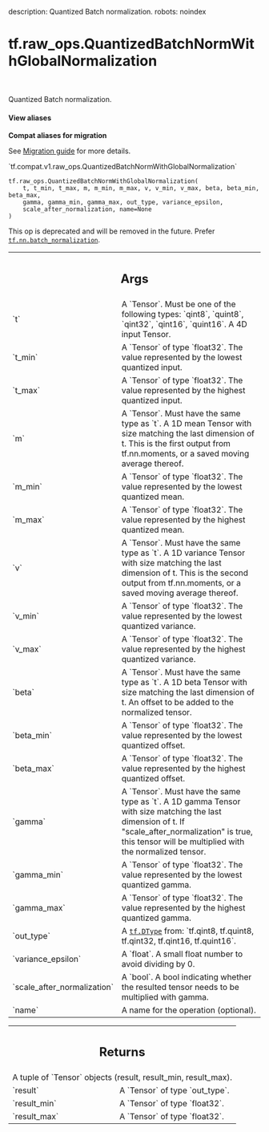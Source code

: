 description: Quantized Batch normalization.
robots: noindex

# tf.raw_ops.QuantizedBatchNormWithGlobalNormalization

<!-- Insert buttons and diff -->

<table class="tfo-notebook-buttons tfo-api nocontent" align="left">

</table>



Quantized Batch normalization.

<section class="expandable">
  <h4 class="showalways">View aliases</h4>
  <p>
<b>Compat aliases for migration</b>
<p>See
<a href="https://www.tensorflow.org/guide/migrate">Migration guide</a> for
more details.</p>
<p>`tf.compat.v1.raw_ops.QuantizedBatchNormWithGlobalNormalization`</p>
</p>
</section>

<pre class="devsite-click-to-copy prettyprint lang-py tfo-signature-link">
<code>tf.raw_ops.QuantizedBatchNormWithGlobalNormalization(
    t, t_min, t_max, m, m_min, m_max, v, v_min, v_max, beta, beta_min, beta_max,
    gamma, gamma_min, gamma_max, out_type, variance_epsilon,
    scale_after_normalization, name=None
)
</code></pre>



<!-- Placeholder for "Used in" -->

This op is deprecated and will be removed in the future. Prefer
<a href="../../tf/nn/batch_normalization.md"><code>tf.nn.batch_normalization</code></a>.

<!-- Tabular view -->
 <table class="responsive fixed orange">
<colgroup><col width="214px"><col></colgroup>
<tr><th colspan="2"><h2 class="add-link">Args</h2></th></tr>

<tr>
<td>
`t`
</td>
<td>
A `Tensor`. Must be one of the following types: `qint8`, `quint8`, `qint32`, `qint16`, `quint16`.
A 4D input Tensor.
</td>
</tr><tr>
<td>
`t_min`
</td>
<td>
A `Tensor` of type `float32`.
The value represented by the lowest quantized input.
</td>
</tr><tr>
<td>
`t_max`
</td>
<td>
A `Tensor` of type `float32`.
The value represented by the highest quantized input.
</td>
</tr><tr>
<td>
`m`
</td>
<td>
A `Tensor`. Must have the same type as `t`.
A 1D mean Tensor with size matching the last dimension of t.
This is the first output from tf.nn.moments,
or a saved moving average thereof.
</td>
</tr><tr>
<td>
`m_min`
</td>
<td>
A `Tensor` of type `float32`.
The value represented by the lowest quantized mean.
</td>
</tr><tr>
<td>
`m_max`
</td>
<td>
A `Tensor` of type `float32`.
The value represented by the highest quantized mean.
</td>
</tr><tr>
<td>
`v`
</td>
<td>
A `Tensor`. Must have the same type as `t`.
A 1D variance Tensor with size matching the last dimension of t.
This is the second output from tf.nn.moments,
or a saved moving average thereof.
</td>
</tr><tr>
<td>
`v_min`
</td>
<td>
A `Tensor` of type `float32`.
The value represented by the lowest quantized variance.
</td>
</tr><tr>
<td>
`v_max`
</td>
<td>
A `Tensor` of type `float32`.
The value represented by the highest quantized variance.
</td>
</tr><tr>
<td>
`beta`
</td>
<td>
A `Tensor`. Must have the same type as `t`.
A 1D beta Tensor with size matching the last dimension of t.
An offset to be added to the normalized tensor.
</td>
</tr><tr>
<td>
`beta_min`
</td>
<td>
A `Tensor` of type `float32`.
The value represented by the lowest quantized offset.
</td>
</tr><tr>
<td>
`beta_max`
</td>
<td>
A `Tensor` of type `float32`.
The value represented by the highest quantized offset.
</td>
</tr><tr>
<td>
`gamma`
</td>
<td>
A `Tensor`. Must have the same type as `t`.
A 1D gamma Tensor with size matching the last dimension of t.
If "scale_after_normalization" is true, this tensor will be multiplied
with the normalized tensor.
</td>
</tr><tr>
<td>
`gamma_min`
</td>
<td>
A `Tensor` of type `float32`.
The value represented by the lowest quantized gamma.
</td>
</tr><tr>
<td>
`gamma_max`
</td>
<td>
A `Tensor` of type `float32`.
The value represented by the highest quantized gamma.
</td>
</tr><tr>
<td>
`out_type`
</td>
<td>
A <a href="../../tf/dtypes/DType.md"><code>tf.DType</code></a> from: `tf.qint8, tf.quint8, tf.qint32, tf.qint16, tf.quint16`.
</td>
</tr><tr>
<td>
`variance_epsilon`
</td>
<td>
A `float`. A small float number to avoid dividing by 0.
</td>
</tr><tr>
<td>
`scale_after_normalization`
</td>
<td>
A `bool`.
A bool indicating whether the resulted tensor
needs to be multiplied with gamma.
</td>
</tr><tr>
<td>
`name`
</td>
<td>
A name for the operation (optional).
</td>
</tr>
</table>



<!-- Tabular view -->
 <table class="responsive fixed orange">
<colgroup><col width="214px"><col></colgroup>
<tr><th colspan="2"><h2 class="add-link">Returns</h2></th></tr>
<tr class="alt">
<td colspan="2">
A tuple of `Tensor` objects (result, result_min, result_max).
</td>
</tr>
<tr>
<td>
`result`
</td>
<td>
A `Tensor` of type `out_type`.
</td>
</tr><tr>
<td>
`result_min`
</td>
<td>
A `Tensor` of type `float32`.
</td>
</tr><tr>
<td>
`result_max`
</td>
<td>
A `Tensor` of type `float32`.
</td>
</tr>
</table>

